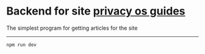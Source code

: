 # Backend for site [privacy os guides](https://github.com/sergeythe/frontend-privacy-os-guide)

The simplest program for getting articles for the site
___

`npm run dev`